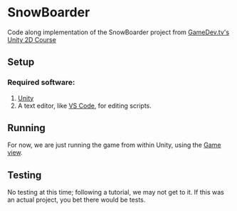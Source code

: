 # SnowBoarder
Code along implementation of the SnowBoarder project from [GameDev.tv's][1] [Unity 2D Course][2]

## Setup

### Required software:
1. [Unity][3]
2. A text editor, like [VS Code][4], for editing scripts.

## Running
For now, we are just running the game from within Unity, using the [Game view][5].

## Testing
No testing at this time; following a tutorial, we may not get to it. If this was an actual project, you bet there would be tests.

[1]: https://www.gamedev.tv/
[2]: https://www.gamedev.tv/p/unity-2d-game-dev-course-2021
[3]: https://unity.com/download
[4]: https://code.visualstudio.com/download
[5]: https://docs.unity3d.com/Manual/GameView.html
